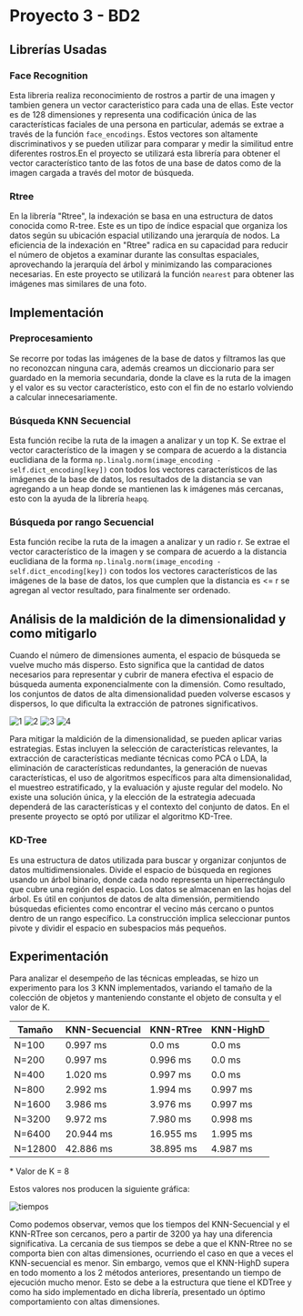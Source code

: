 # Proyecto 3 - BD2

## Librerías Usadas

### Face Recognition

Esta libreria realiza reconocimiento de rostros a partir de una imagen y tambien genera un vector caracteristico para cada una de ellas. Este vector es de 128 dimensiones y representa una codificación única de las características faciales de una persona en particular, además se extrae a través de la función `face_encodings`. Estos vectores son altamente discriminativos y se pueden utilizar para comparar y medir la similitud entre diferentes rostros.En el proyecto se utilizará esta librería para obtener el vector característico tanto de las fotos de una base de datos como de la imagen cargada a través del motor de búsqueda.

### Rtree

En la librería "Rtree", la indexación se basa en una estructura de datos conocida como R-tree. Este es un tipo de índice espacial que organiza los datos según su ubicación espacial utilizando una jerarquía de nodos. La eficiencia de la indexación en "Rtree" radica en su capacidad para reducir el número de objetos a examinar durante las consultas espaciales, aprovechando la jerarquía del árbol y minimizando las comparaciones necesarias. En este proyecto se utilizará la función `nearest` para obtener las imágenes mas similares de una foto.

## Implementación 

### Preprocesamiento

Se recorre por todas las imágenes de la base de datos y filtramos las que no reconozcan ninguna cara, además creamos un diccionario para ser guardado en la memoria secundaria, donde la clave es la ruta de la imagen y el valor es su vector característico, esto con el fin de no estarlo volviendo a calcular innecesariamente.


### Búsqueda KNN Secuencial

Esta función recibe la ruta de la imagen a analizar y un top K. Se extrae el vector característico de la imagen y se compara de acuerdo a la distancia euclidiana de la forma `np.linalg.norm(image_encoding - self.dict_encoding[key])` con todos los vectores característicos de las imágenes de la base de datos, los resultados de la distancia se van agregando a un heap donde se mantienen las k imágenes más cercanas, esto con la ayuda de la librería `heapq`.

### Búsqueda por rango Secuencial

Esta función recibe la ruta de la imagen a analizar y un radio r. Se extrae el vector característico de la imagen y se compara de acuerdo a la distancia euclidiana de la forma `np.linalg.norm(image_encoding - self.dict_encoding[key])` con todos los vectores característicos de las imágenes de la base de datos, los que cumplen que la distancia es <= r se agregan al vector resultado, para finalmente ser ordenado.


## Análisis de la maldición de la dimensionalidad y como mitigarlo

Cuando el número de dimensiones aumenta, el espacio de búsqueda se vuelve mucho más disperso. Esto significa que la cantidad de datos necesarios para representar y cubrir de manera efectiva el espacio de búsqueda aumenta exponencialmente con la dimensión. Como resultado, los conjuntos de datos de alta dimensionalidad pueden volverse escasos y dispersos, lo que dificulta la extracción de patrones significativos.

![1](/images/1era%20dimension.png)
![2](/images/2da%20dimension.png)
![3](/images/3era%20dimension.png)
![4](/images/4ta%20dimension.png)

Para mitigar la maldición de la dimensionalidad, se pueden aplicar varias estrategias. Estas incluyen la selección de características relevantes, la extracción de características mediante técnicas como PCA o LDA, la eliminación de características redundantes, la generación de nuevas características, el uso de algoritmos específicos para alta dimensionalidad, el muestreo estratificado, y la evaluación y ajuste regular del modelo. No existe una solución única, y la elección de la estrategia adecuada dependerá de las características y el contexto del conjunto de datos. En el presente proyecto se optó por utilizar el algoritmo KD-Tree.

### KD-Tree

Es una estructura de datos utilizada para buscar y organizar conjuntos de datos multidimensionales. Divide el espacio de búsqueda en regiones usando un árbol binario, donde cada nodo representa un hiperrectángulo que cubre una región del espacio. Los datos se almacenan en las hojas del árbol. Es útil en conjuntos de datos de alta dimensión, permitiendo búsquedas eficientes como encontrar el vecino más cercano o puntos dentro de un rango específico. La construcción implica seleccionar puntos pivote y dividir el espacio en subespacios más pequeños. 


## Experimentación

Para analizar el desempeño de las técnicas empleadas, se hizo un experimento para los 3 KNN implementados, variando el tamaño de la colección de objetos y 
manteniendo constante el objeto de consulta y el valor de K.

Tamaño | KNN-Secuencial | KNN-RTree | KNN-HighD 
------------ | ------------- | ------------- | -------------
N=100 | 0.997 ms | 0.0 ms         | 0.0 ms
N=200 | 0.997 ms | 0.996 ms       | 0.0 ms
N=400 | 1.020 ms | 0.997 ms       | 0.0 ms
N=800 | 2.992 ms | 1.994 ms       | 0.997 ms
N=1600 | 3.986 ms | 3.976 ms     | 0.997 ms
N=3200 | 9.972 ms | 7.980 ms     | 0.998 ms
N=6400 | 20.944 ms | 16.955 ms    | 1.995 ms
N=12800 | 42.886 ms | 38.895 ms   | 4.987 ms

\* Valor de K = 8

Estos valores nos producen la siguiente gráfica:

![tiempos](/images/tiempos.png)

Como podemos observar, vemos que los tiempos del KNN-Secuencial y el KNN-RTree son cercanos, pero a partir de 3200 ya hay una diferencia significativa. La cercania de sus tiempos se debe a que el KNN-Rtree no se comporta bien con altas dimensiones, ocurriendo el caso en que a veces el KNN-secuencial es menor. Sin embargo, 
vemos que el KNN-HighD supera en todo momento a los 2 métodos anteriores, presentando un tiempo de ejecución mucho menor. Esto se debe a la estructura que tiene el KDTree 
y como ha sido implementado en dicha librería, presentado un óptimo comportamiento con altas dimensiones.
